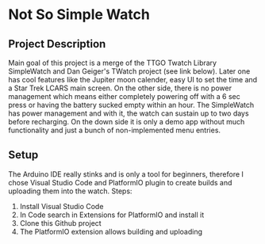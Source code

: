# Not So Simple Watch
## Project Description
Main goal of this project is a merge of the TTGO Twatch Library SimpleWatch and Dan Geiger's TWatch project (see link below). Later one has cool features like the Jupiter moon calender, easy UI to set the time and a Star Trek LCARS main screen. On the other side, there is no power management which means either completely powering off with a 6 sec press or having the battery sucked empty within an hour. The SimpleWatch has power management and with it, the watch can sustain up to two days before recharging. On the down side it is only a demo app without much functionality and just a bunch of non-implemented menu entries.

## Setup
The Arduino IDE really stinks and is only a tool for beginners, therefore I chose Visual Studio Code and PlatformIO plugin to create builds and uploading them into the watch. Steps:
1. Install Visual Studio Code
2. In Code search in Extensions for PlatformIO and install it
3. Clone this Github project
4. The PlatformIO extension allows building and uploading
